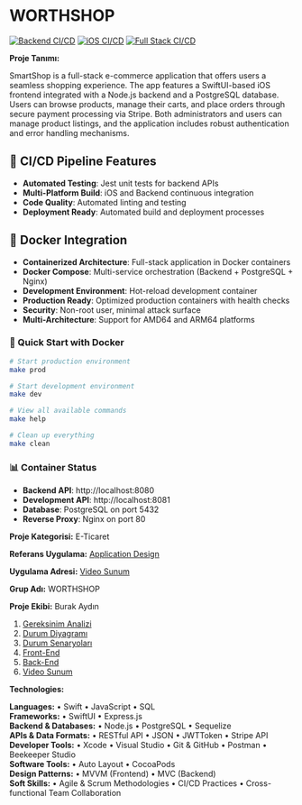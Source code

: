 # WORTHSHOP

[![Backend CI/CD](https://github.com/USERNAME/REPOSITORY/workflows/Backend%20CI/CD/badge.svg)](https://github.com/USERNAME/REPOSITORY/actions)
[![iOS CI/CD](https://github.com/USERNAME/REPOSITORY/workflows/iOS%20CI/CD/badge.svg)](https://github.com/USERNAME/REPOSITORY/actions)
[![Full Stack CI/CD](https://github.com/USERNAME/REPOSITORY/workflows/Full%20Stack%20CI/CD/badge.svg)](https://github.com/USERNAME/REPOSITORY/actions)

**Proje Tanımı:**

SmartShop is a full-stack e-commerce application that offers users a seamless shopping experience. The app features a SwiftUI-based iOS
frontend integrated with a Node.js backend and a PostgreSQL database. Users can browse products, manage their carts, and place orders
through secure payment processing via Stripe. Both administrators and users can manage product listings, and the application includes robust
authentication and error handling mechanisms.

## 🚀 CI/CD Pipeline Features
- **Automated Testing**: Jest unit tests for backend APIs
- **Multi-Platform Build**: iOS and Backend continuous integration
- **Code Quality**: Automated linting and testing
- **Deployment Ready**: Automated build and deployment processes

## 🐳 Docker Integration
- **Containerized Architecture**: Full-stack application in Docker containers
- **Docker Compose**: Multi-service orchestration (Backend + PostgreSQL + Nginx)
- **Development Environment**: Hot-reload development container
- **Production Ready**: Optimized production containers with health checks
- **Security**: Non-root user, minimal attack surface
- **Multi-Architecture**: Support for AMD64 and ARM64 platforms

### 🚀 Quick Start with Docker
```bash
# Start production environment
make prod

# Start development environment  
make dev

# View all available commands
make help

# Clean up everything
make clean
```

### 📊 Container Status
- **Backend API**: http://localhost:8080
- **Development API**: http://localhost:8081  
- **Database**: PostgreSQL on port 5432
- **Reverse Proxy**: Nginx on port 80

**Proje Kategorisi:** E-Ticaret

**Referans Uygulama:** [Application Design](Application-Design.md)

**Uygulama Adresi:** [Video Sunum](Sunum.md)

**Grup Adı:** WORTHSHOP

**Proje Ekibi:** Burak Aydın

1. [Gereksinim Analizi](Gereksinim-Analizi.md)
2. [Durum Diyagramı](Durum-Diyagramı.md)
3. [Durum Senaryoları](Durum-Senaryoları.md)
4. [Front-End](Front-End)
5. [Back-End](Back-End)
6. [Video Sunum](Sunum.md)

**Technologies:**  

**Languages:** • Swift • JavaScript • SQL  
**Frameworks:** • SwiftUI • Express.js  
**Backend & Databases:** • Node.js • PostgreSQL • Sequelize  
**APIs & Data Formats:** • RESTful API • JSON • JWTToken • Stripe API  
**Developer Tools:** • Xcode • Visual Studio • Git & GitHub • Postman • Beekeeper Studio  
**Software Tools:** • Auto Layout • CocoaPods  
**Design Patterns:** • MVVM (Frontend) • MVC (Backend)  
**Soft Skills:** • Agile & Scrum Methodologies • CI/CD Practices • Cross-functional Team Collaboration  




